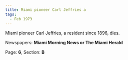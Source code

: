 ```yaml
---  
title: Miami pioneer Carl Jeffries a  
tags:  
  - Feb 1973  
---  
```

  
Miami pioneer Carl Jeffries, a resident since 1896, dies.  
  
Newspapers: **Miami Morning News or The Miami Herald**  
  
Page: **6**, Section: **B** 
